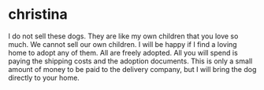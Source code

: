 # christina
I do not sell these dogs. They are like my own children that you love so much. We cannot sell our own children. I will be happy if I find a loving home to adopt any of them. All are freely adopted. All you will spend is paying the shipping costs and the adoption documents. This is only a small amount of money to be paid to the delivery company, but I will bring the dog directly to your home.
